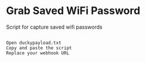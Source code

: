 # Grab Saved WiFi Password 
Script for capture saved wifi passwords
<pre>
<code>
Open duckypayload.txt
Copy and paste the script
Replace your webhook URL
</code>
</pre>

